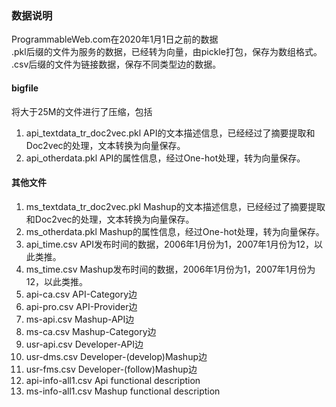 ### 数据说明
ProgrammableWeb.com在2020年1月1日之前的数据<br>
.pkl后缀的文件为服务的数据，已经转为向量，由pickle打包，保存为数组格式。<br>
.csv后缀的文件为链接数据，保存不同类型边的数据。<br>

#### bigfile
将大于25M的文件进行了压缩，包括<br>
1. api_textdata_tr_doc2vec.pkl API的文本描述信息，已经经过了摘要提取和Doc2vec的处理，文本转换为向量保存。<br>
2. api_otherdata.pkl API的属性信息，经过One-hot处理，转为向量保存。<br>

#### 其他文件
1. ms_textdata_tr_doc2vec.pkl Mashup的文本描述信息，已经经过了摘要提取和Doc2vec的处理，文本转换为向量保存。<br>
2. ms_otherdata.pkl Mashup的属性信息，经过One-hot处理，转为向量保存。<br>
3. api_time.csv API发布时间的数据，2006年1月份为1，2007年1月份为12，以此类推。<br>
4. ms_time.csv Mashup发布时间的数据，2006年1月份为1，2007年1月份为12，以此类推。<br>
5. api-ca.csv API-Category边<br>
6. api-pro.csv API-Provider边<br>
7. ms-api.csv Mashup-API边<br>
8. ms-ca.csv Mashup-Category边<br>
9. usr-api.csv Developer-API边<br>
10. usr-dms.csv Developer-(develop)Mashup边<br>
11. usr-fms.csv Developer-(follow)Mashup边<br>
12. api-info-all1.csv Api functional description<br>
13. ms-info-all1.csv Mashup functional description<br>
